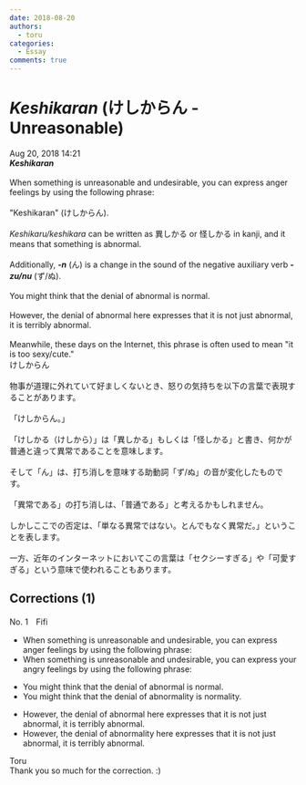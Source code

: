 ```yaml
---
date: 2018-08-20
authors:
  - toru
categories:
  - Essay
comments: true
---
```


# <strong><em>Keshikaran</strong></em> (けしからん - Unreasonable)
<div class="date">Aug 20, 2018 14:21</div>
<div id="post"><div id="body_show_ori">
<strong><em>Keshikaran</strong></em><br/><br/>When something is unreasonable and undesirable, you can express anger feelings by using the following phrase:<br/><br/>"Keshikaran" (けしからん).<br/><br/><em>Keshikaru/keshikara</em> can be written as 異しかる or 怪しかる in kanji, and it means that something is abnormal.<br/><br/>Additionally, <strong><em>-n</em></strong> (ん) is a change in the sound of the negative auxiliary verb <strong><em>-zu/nu</em></strong> (ず/ぬ).<br/><br/>You might think that the denial of abnormal is normal.<br/><br/>However, the denial of abnormal here expresses that it is not just abnormal, it is terribly abnormal.<br/><br/>Meanwhile, these days on the Internet, this phrase is often used to mean "it is too sexy/cute."
</div></div>

<!-- more -->

<div id="post_ja"><div id="body_show_mo">
けしからん<br/><br/>物事が道理に外れていて好ましくないとき、怒りの気持ちを以下の言葉で表現することがあります。<br/><br/>「けしからん。」<br/><br/>「けしかる（けしから）」は「異しかる」もしくは「怪しかる」と書き、何かが普通と違って異常であることを意味します。<br/><br/>そして「ん」は、打ち消しを意味する助動詞「ず/ぬ」の音が変化したものです。<br/><br/>「異常である」の打ち消しは、「普通である」と考えるかもしれません。<br/><br/>しかしここでの否定は、「単なる異常ではない。とんでもなく異常だ。」ということを表します。<br/><br/>一方、近年のインターネットにおいてこの言葉は「セクシーすぎる」や「可愛すぎる」という意味で使われることもあります。
</div></div>

## Corrections (1)
<div id="block"><div class="first_name"> No. 1　<span class="just_name">Fifi</span></div><div id="block2">
<ul class="correction_field">
<li class="incorrect">When something is unreasonable and undesirable, you can express anger feelings by using the following phrase:</li>
<li class="corrected correct">
When something is unreasonable and undesirable, you can express your angry feelings by using the following phrase:
</li>
</ul>
<ul class="correction_field">
<li class="incorrect">You might think that the denial of abnormal is normal.</li>
<li class="corrected correct">
You might think that the denial of abnormality is normality.
</li>
</ul>
<ul class="correction_field">
<li class="incorrect">However, the denial of abnormal here expresses that it is not just abnormal, it is terribly abnormal.</li>
<li class="corrected correct">
However, the denial of abnormality here expresses that it is not just abnormal, it is terribly abnormal.
</li>
</ul>
</div><div class="name"><span class="just_name">Toru</span><br>
Thank you so much for the correction. :)
</div>
</div>

